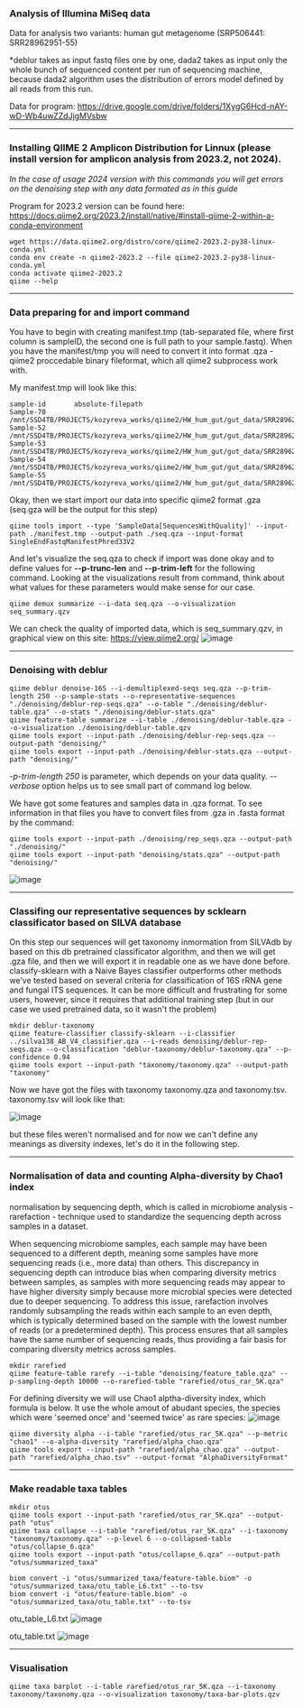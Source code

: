 ### Analysis of Illumina MiSeq data

Data for analysis two variants: human gut metagenome (SRP506441: SRR28962951-55)

*deblur takes as input fastq files one by one, dada2 takes as input only the whole bunch of sequenced content per run of sequencing machine, because dada2 algorithm uses the distribution of errors model defined by all reads from this run.

Data for program: https://drive.google.com/drive/folders/1XygG6Hcd-nAY-wD-Wb4uwZZdJjgMVsbw 

_________________________________________________________________________________________________________________________________________________

### Installing QIIME 2 Amplicon Distribution for Linnux (please install version for amplicon analysis from 2023.2, not 2024).
_In the case of usage 2024 version with this commands you will get errors on the denoising step with any data formated as in this guide_

Program for 2023.2 version can be found here: https://docs.qiime2.org/2023.2/install/native/#install-qiime-2-within-a-conda-environment 

```
wget https://data.qiime2.org/distro/core/qiime2-2023.2-py38-linux-conda.yml
conda env create -n qiime2-2023.2 --file qiime2-2023.2-py38-linux-conda.yml
conda activate qiime2-2023.2
qiime --help
```
_________________________________________________________________________________________________________________________________________________

### Data preparing for and import command 

You have to begin with creating manifest.tmp (tab-separated file, where first column is sampleID, the second one is full path to your sample.fastq). When you have the manifest/tmp you will need to convert it into format .qza - qiime2 proccedable binary fileformat, which all qiime2 subprocess work with.

My manifest.tmp will look like this:
```
sample-id     	absolute-filepath
Sample-70  /mnt/SSD4TB/PROJECTS/kozyreva_works/qiime2/HW_hum_gut/gut_data/SRR28962970.fastq
Sample-52  /mnt/SSD4TB/PROJECTS/kozyreva_works/qiime2/HW_hum_gut/gut_data/SRR28962952.fastq
Sample-53  /mnt/SSD4TB/PROJECTS/kozyreva_works/qiime2/HW_hum_gut/gut_data/SRR28962953.fastq
Sample-54  /mnt/SSD4TB/PROJECTS/kozyreva_works/qiime2/HW_hum_gut/gut_data/SRR28962954.fastq
Sample-55  /mnt/SSD4TB/PROJECTS/kozyreva_works/qiime2/HW_hum_gut/gut_data/SRR28962955.fastq
```
Okay, then we start import our data into specific qiime2 format .gza (seq.gza will be the output for this step)

```
qiime tools import --type 'SampleData[SequencesWithQuality]' --input-path ./manifest.tmp --output-path ./seq.qza --input-format SingleEndFastqManifestPhred33V2
```
And let's visualize the seq.qza to check if import was done okay and to define values for **--p-trunc-len** and **--p-trim-left** for the following command. Looking at the visualizations result from command, think about what values for these parameters would make sense for our case.
```
qiime demux summarize --i-data seq.qza --o-visualization seq_summary.qzv
```
We can check the quality of imported data, which is seq_summary.qzv, in graphical view on this site: https://view.qiime2.org/ 
![image](https://github.com/AIKozyreva/metagenomics/assets/74992091/1fba1002-10d6-432a-9ac7-c3b512ebfaaa)

_________________________________________________________________________________________________________________________________________________

### Denoising with deblur

```
qiime deblur denoise-16S --i-demultiplexed-seqs seq.qza --p-trim-length 250 --p-sample-stats --o-representative-sequences "./denoising/deblur-rep-seqs.qza" --o-table "./denoising/deblur-table.qza" --o-stats "./denoising/deblur-stats.qza"
qiime feature-table summarize --i-table ./denoising/deblur-table.qza --o-visualization ./denoising/deblur-table.qzv
qiime tools export --input-path ./denoising/deblur-rep-seqs.qza --output-path "denoising/"
qiime tools export --input-path ./denoising/deblur-stats.qza --output-path "denoising/"
```
_-p-trim-length 250_ is parameter, which depends on your data quality.   _--verbose_ option helps us to see small part of command log below. 

We have got some features and samples data in .qza format. To see information in that files you have to convert files from .gza in .fasta format by the command:
```
qiime tools export --input-path ./denoising/rep_seqs.qza --output-path "./denoising/"
qiime tools export --input-path "denoising/stats.qza" --output-path "denoising/"
```
![image](https://github.com/AIKozyreva/metagenomics/assets/74992091/e1720c6b-f1dd-483f-a305-b3090c51e6f0)

_________________________________________________________________________________________________________________________________________________

### Classifing our representative sequences by scklearn classificator based on SILVA database

On this step our sequences will get taxonomy inmormation from SILVAdb by based on this db pretrained classificator algorithm, and then we will get .gza file, and then we will export it in readable one as we have done before.
classify-sklearn with a Naive Bayes classifier outperforms other methods we’ve tested based on several criteria for classification of 16S rRNA gene and fungal ITS sequences. It can be more difficult and frustrating for some users, however, since it requires that additional training step (but in our case we used pretrained data, so it wasn't the problem)
```
mkdir deblur-taxonomy
qiime feature-classifier classify-sklearn --i-classifier ../silva138_AB_V4_classifier.qza --i-reads denoising/deblur-rep-seqs.qza --o-classification "deblur-taxonomy/deblur-taxonomy.qza" --p-confidence 0.94
qiime tools export --input-path "taxonomy/taxonomy.qza" --output-path "taxonomy"
```
Now we have got the files with taxonomy taxonomy.qza and taxonomy.tsv. taxonomy.tsv will look like that:

![image](https://github.com/AIKozyreva/metagenomics/assets/74992091/2c6d1a1f-abfc-4b40-a9b4-d9b811d38173)

but these files weren't normalised and for now we can't define any meanings as diversity indexes, let's do it in the following step.
_________________________________________________________________________________________________________________________________________________

### Normalisation of data and counting Alpha-diversity by Chao1 index

normalisation by sequencing depth, which is called in microbiome analysis - rarefaction - technique used to standardize the sequencing depth across samples in a dataset.

When sequencing microbiome samples, each sample may have been sequenced to a different depth, meaning some samples have more sequencing reads (i.e., more data) than others. This discrepancy in sequencing depth can introduce bias when comparing diversity metrics between samples, as samples with more sequencing reads may appear to have higher diversity simply because more microbial species were detected due to deeper sequencing. To address this issue, rarefaction involves randomly subsampling the reads within each sample to an even depth, which is typically determined based on the sample with the lowest number of reads (or a predetermined depth). This process ensures that all samples have the same number of sequencing reads, thus providing a fair basis for comparing diversity metrics across samples.



```
mkdir rarefied
qiime feature-table rarefy --i-table "denoising/feature_table.qza" --p-sampling-depth 10000 --o-rarefied-table "rarefied/otus_rar_5K.qza"
```
For defining diversity we will use Chao1 alptha-diversity index, which formula is below. It use the whole amout of abudant species, the species which were 'seemed once' and 'seemed twice' as rare species: 
![image](https://github.com/AIKozyreva/metagenomics/assets/74992091/7917ae00-c2e7-457b-8b84-7ed921a75dab)

```
qiime diversity alpha --i-table "rarefied/otus_rar_5K.qza" --p-metric "chao1" --o-alpha-diversity "rarefied/alpha_chao.qza"
qiime tools export --input-path "rarefied/alpha_chao.qza" --output-path "rarefied/alpha_chao.tsv" --output-format "AlphaDiversityFormat"
```
_____________________________________________________________________________________________________________________________________________________


### Make readable taxa tables

```
mkdir otus
qiime tools export --input-path "rarefied/otus_rar_5K.qza" --output-path "otus"
qiime taxa collapse --i-table "rarefied/otus_rar_5K.qza" --i-taxonomy "taxonomy/taxonomy.qza" --p-level 6 --o-collapsed-table "otus/collapse_6.qza"
qiime tools export --input-path "otus/collapse_6.qza" --output-path "otus/summarized_taxa"

biom convert -i "otus/summarized_taxa/feature-table.biom" -o "otus/summarized_taxa/otu_table_L6.txt" --to-tsv
biom convert -i "otus/feature-table.biom" -o "otus/summarized_taxa/otu_table.txt" --to-tsv
```

otu_table_L6.txt 
![image](https://github.com/AIKozyreva/metagenomics/assets/74992091/16cb60b9-2fd8-4d77-aa90-52dd044d3242)

otu_table.txt
![image](https://github.com/AIKozyreva/metagenomics/assets/74992091/4b06a257-61fd-428b-959b-5e1d5bdc8de9)

_____________________________________________________________________________________________________________________________________________________
### Visualisation 
```
qiime taxa barplot --i-table rarefied/otus_rar_5K.qza --i-taxonomy taxonomy/taxonomy.qza --o-visualization taxonomy/taxa-bar-plots.qzv 
```
